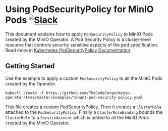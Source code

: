 # Using PodSecurityPolicy for MinIO Pods [![Slack](https://slack.min.io/slack?type=svg)](https://slack.min.io)

This document explains how to apply `PodSecurityPolicy` to MinIO Pods created by the MinIO Operator. A Pod Security Policy is a cluster-level resource that controls security sensitive aspects of the pod specification. Read more in [Kubernetes PodSecurityPolicy Documentation](https://kubernetes.io/docs/concepts/policy/pod-security-policy/).

## Getting Started

Use the example to apply a custom `PodSecurityPolicy` to all the MinIO Pods created by the Operator.

```
kubectl create -f https://github.com/TheCodeCargo/minio-operator/tree/master/examples/tenant-pod-security-policy.yaml
```

This file creates a custom PodSecurityPolicy. Then it creates a `ClusterRole` attached to the `PodSecurityPolicy`. Finally a `ClusterRoleBinding` bounds the `ClusterRole` to a `ServiceAccount` which is added to all the MinIO Pods created by the MinIO Operator.
